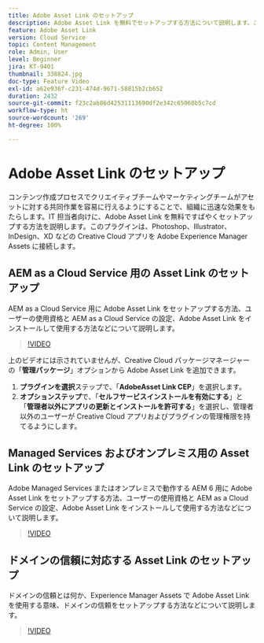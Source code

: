 ```yaml
---
title: Adobe Asset Link のセットアップ
description: Adobe Asset Link を無料でセットアップする方法について説明します。このプラグインは、Photoshop、Illustrator、InDesign、XD などの Creative Cloud アプリを Adobe Experience Manager Assets に接続します。
feature: Adobe Asset Link
version: Cloud Service
topic: Content Management
role: Admin, User
level: Beginner
jira: KT-9401
thumbnail: 338824.jpg
doc-type: Feature Video
exl-id: a62e936f-c231-474d-9671-58815b2cb652
duration: 2432
source-git-commit: f23c2ab86d42531113690df2e342c65060b5c7cd
workflow-type: ht
source-wordcount: '269'
ht-degree: 100%

---
```


# Adobe Asset Link のセットアップ

コンテンツ作成プロセスでクリエイティブチームやマーケティングチームがアセットに対する共同作業を容易に行えるようにすることで、組織に迅速な効果をもたらします。IT 担当者向けに、Adobe Asset Link を無料ですばやくセットアップする方法を説明します。このプラグインは、Photoshop、Illustrator、InDesign、XD などの Creative Cloud アプリを Adobe Experience Manager Assets に接続します。

## AEM as a Cloud Service 用の Asset Link のセットアップ

AEM as a Cloud Service 用に Adobe Asset Link をセットアップする方法、ユーザーの使用資格と AEM as a Cloud Service の設定、Adobe Asset Link をインストールして使用する方法などについて説明します。

>[!VIDEO](https://video.tv.adobe.com/v/338824?quality=12&learn=on)

上のビデオには示されていませんが、Creative Cloud パッケージマネージャーの「__管理パッケージ__」オプションから Adobe Asset Link を追加できます。

1. __プラグインを選択__&#x200B;ステップで、「__AdobeAsset Link CEP__」を選択します。
2. __オプションステップ__&#x200B;で、「__セルフサービスインストールを有効にする__」と「__管理者以外にアプリの更新とインストールを許可する__」を選択し、管理者以外のユーザーが Creative Cloud アプリおよびプラグインの管理権限を持てるようにします。

## Managed Services およびオンプレミス用の Asset Link のセットアップ

Adobe Managed Services またはオンプレミスで動作する AEM 6 用に Adobe Asset Link をセットアップする方法、ユーザーの使用資格と AEM as a Cloud Service の設定、Adobe Asset Link をインストールして使用する方法などについて説明します。

>[!VIDEO](https://video.tv.adobe.com/v/338823?quality=12&learn=on)


## ドメインの信頼に対応する Asset Link のセットアップ

ドメインの信頼とは何か、Experience Manager Assets で Adobe Asset Link を使用する意味、ドメインの信頼をセットアップする方法などについて説明します。

>[!VIDEO](https://video.tv.adobe.com/v/338825?quality=12&learn=on)
